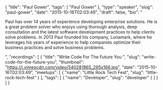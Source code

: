{
  "title": "Paul Gower",
  "tags": [
    "Paul Gower"
  ],
  "type": "speaker",
  "slug": "paul-gower",
  "date": "2015-10-16T02:03:49",
  "draft": false,
  "bio": "<p>Paul has over 14 years of experience developing enterprise solutions. He is a great problem solver who enjoys using thorough analysis, deep consultation and the latest software development practices to help clients solve problems. In 2013 Paul founded his company, Lunamark, where he leverages his years of experience to help companies optimize their business practices and solve business problems.</p>",
  "recordings": [
    {
      "title": "Write Code For The Future You ",
      "slug": "write-code-for-the-future-you",
      "thumbnail": "https://i.vimeocdn.com/video/540281865_295x166.jpg",
      "date": "2015-10-16T02:03:49",
      "meetups": [
        {
          "name": "Little Rock Tech Fest",
          "slug": "little-rock-tech-fest"
        }
      ],
      "tags": [
        {
          "name": "Developer",
          "slug": "developer"
        }
      ]
    }
  ]
}